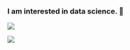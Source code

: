 ### I am interested in data science. 👋

![](https://i.ibb.co/ySZkgqM/PASSAMON-BOONCHANACHAI-DA4-U-1.png)

![](https://i.ibb.co/dffkrgP/certificate-1.png)
